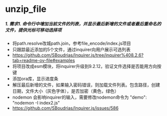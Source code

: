 # unzip_file

##### 1. 需求1. 命令行中增加当前文件的列表，并显示最后新增的文件或者最后重命名的文件，提供光标可移动选择项
 - 将path.resolve改城path.join，参考file_encode/index.js项目
 - 只跟踪最近添加的5个文件，通过inquirer向用户展示可选列表
 - https://github.com/SBoudrias/Inquirer.js/tree/inquirer%408.2.6?tab=readme-ov-file#examples
 - 将项目改成esm模块，将inquirer升级到9.2.12，验证文件选择是否能用方向按键
 - 添加ora库，显示进度条
 - 解压最后新增的文件，如果输入密码错误，则加载文件列表。包含路径，创建日期，文件大小（灰色字体），是否加密（黄色，绿色）
- nodemon 会影响inquirer的输入，需要修改nodemon命令为     "demo": "nodemon -I index2.js"
- https://github.com/SBoudrias/Inquirer.js/issues/586